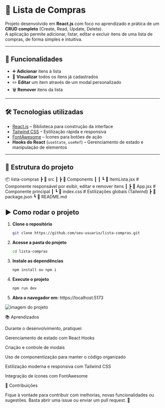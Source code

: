# 🛒 Lista de Compras

Projeto desenvolvido em **React.js** com foco no aprendizado e prática de um **CRUD completo** (Create, Read, Update, Delete).  
A aplicação permite adicionar, listar, editar e excluir itens de uma lista de compras, de forma simples e intuitiva.

---

## 🚀 Funcionalidades

- ➕ **Adicionar** itens à lista  
- 👀 **Visualizar** todos os itens já cadastrados  
- ✏️ **Editar** um item através de um modal personalizado  
- 🗑️ **Remover** itens da lista  

---

## 🛠️ Tecnologias utilizadas

- [React.js](https://react.dev/) – Biblioteca para construção da interface  
- [Tailwind CSS](https://tailwindcss.com/) – Estilização rápida e responsiva  
- [FontAwesome](https://fontawesome.com/) – Ícones para botões de ação  
- **Hooks do React** (`useState`, `useRef`) – Gerenciamento de estado e manipulação de elementos  

---

## 📂 Estrutura do projeto

📦 lista-compras
┣ 📂 src
┃ ┣ 📂 Components
┃ ┃ ┗ 📜 ItemLista.jsx # Componente responsável por exibir, editar e remover itens
┃ ┣ 📜 App.jsx # Componente principal
┃ ┗ 📜 index.css # Estilizações globais (Tailwind)
┣ 📜 package.json
┗ 📜 README.md


## ▶️ Como rodar o projeto

1. **Clone o repositório**
   ```bash
   git clone https://github.com/seu-usuario/lista-compras.git

2. **Acesse a pasta do projeto**
   ```bash
   cd lista-compras
3. **Instale as dependências**
   ```bash
   npm install ou npm i
4. **Execute o projeto**
   ```bash
   npm run dev
4. **Abra o navegador em:**
   https://localhost:5173

![imagem do projeto](./src/assets/tela.png)

📚 Aprendizados

Durante o desenvolvimento, pratiquei:

Gerenciamento de estado com React Hooks

Criação e controle de modais

Uso de componentização para manter o código organizado

Estilização moderna e responsiva com Tailwind CSS

Integração de ícones com FontAwesome

🤝 Contribuições

Fique à vontade para contribuir com melhorias, novas funcionalidades ou sugestões.
Basta abrir uma issue ou enviar um pull request. 🚀